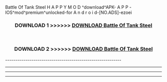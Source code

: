  Battle Of Tank Steel  H A P P Y M O D ^download^APK- A P P -IOS^mod^premium^unlocked-for A n d r o i d-[NO.ADS]-ezoei



<div align="center">

<h3>DOWNLOAD 1 >>>>>> <a href="https://en-mod.web.app/?en= Battle Of Tank Steel ">DOWNLOAD Battle Of Tank Steel  </a></h3><br>

<h3>DOWNLOAD 2 >>>>>> <a href="https://en-mod.web.app/?en= Battle Of Tank Steel ">DOWNLOAD Battle Of Tank Steel  </a></h3>

</div>
----------------------------------------------------------

----------------------------------------------------------

----------------------------------------------------------

----------------------------------------------------------




